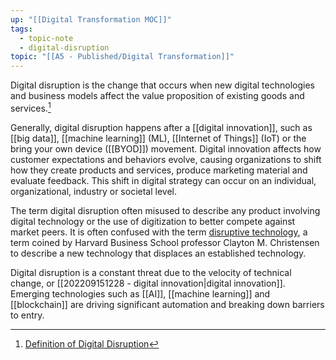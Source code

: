 ```yaml
---
up: "[[Digital Transformation MOC]]"
tags:
  - topic-note
  - digital-disruption
topic: "[[A5 - Published/Digital Transformation]]"
---
```

Digital disruption is the change that occurs when new digital technologies and business models affect the value proposition of existing goods and services.[^1]

Generally, digital disruption happens after a [[digital innovation]], such as [[big data]], [[machine learning]] (ML), [[Internet of Things]] (IoT) or the bring your own device ([[BYOD]]) movement.  Digital innovation affects how customer expectations and behaviors evolve, causing organizations to shift how they create products and services, produce marketing material and evaluate feedback.  This shift in digital strategy can occur on an individual, organizational, industry or societal level.

The term digital disruption often misused to describe any product involving digital technology or the use of digitization to better compete against market peers.  It is often confused with the term [disruptive technology](https://www.techtarget.com/whatis/definition/disruptive-technology), a term coined by Harvard Business School professor Clayton M. Christensen to describe a new technology that displaces an established technology.

Digital disruption is a constant threat due to the velocity of technical change, or [[202209151228 - digital innovation|digital innovation]].  Emerging technologies such as [[AI]], [[machine learning]] and [[blockchain]] are driving significant automation and breaking down barriers to entry.

[^1]: [Definition of Digital Disruption](https://www.techtarget.com/searchcio/definition/digital-disruption)